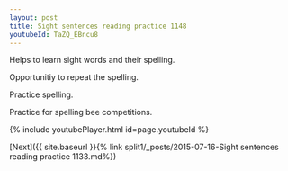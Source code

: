 ```yaml
---
layout: post
title: Sight sentences reading practice 1148
youtubeId: TaZQ_EBncu8
---
```

 
 
Helps to learn sight words and their spelling.

Opportunitiy to repeat the spelling. 

Practice spelling. 
 
Practice for spelling bee competitions. 
 
{% include youtubePlayer.html id=page.youtubeId %}
 
 

[Next]({{ site.baseurl }}{% link  split1/_posts/2015-07-16-Sight sentences reading practice 1133.md%})
 
